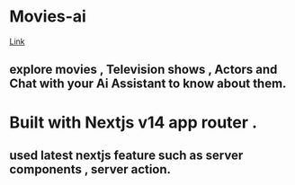 # Movies-ai 

[Link](https://movies-ai-chat.vercel.app/)

## explore movies , Television shows , Actors  and Chat with your Ai Assistant to know about them.

# Built with Nextjs v14 app router . 
## used latest nextjs feature such as server components , server action.
